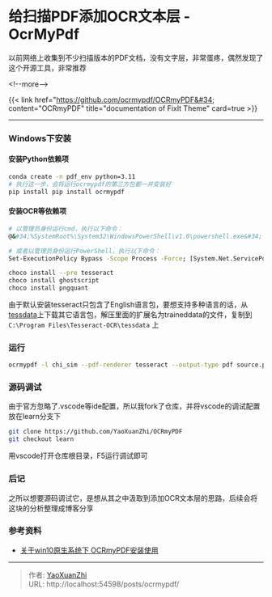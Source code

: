# 给扫描PDF添加OCR文本层 - OcrMyPdf


以前网络上收集到不少扫描版本的PDF文档，没有文字层，非常蛋疼，偶然发现了这个开源工具，非常推荐

&lt;!--more--&gt;

{{&lt; link href=&#34;https://github.com/ocrmypdf/OCRmyPDF&#34; content=&#34;OCRmyPDF&#34; title=&#34;documentation of FixIt Theme&#34; card=true &gt;}}

---

### Windows下安装

#### 安装Python依赖项
```sh
conda create -n pdf_env python=3.11
# 执行这一步，会将运行ocrmypdf的第三方包都一并安装好
pip install pip install ocrmypdf
```

#### 安装OCR等依赖项
```sh
# 以管理员身份运行cmd，执行以下命令：
@&#34;%SystemRoot%\System32\WindowsPowerShell\v1.0\powershell.exe&#34; -NoProfile -InputFormat None -ExecutionPolicy Bypass -Command &#34;[System.Net.ServicePointManager]::SecurityProtocol = 3072; iex ((New-Object System.Net.WebClient).DownloadString(&#39;https://community.chocolatey.org/install.ps1&#39;))&#34; &amp;&amp; SET &#34;PATH=%PATH%;%ALLUSERSPROFILE%\chocolatey\bin&#34;

# 或者以管理员身份运行PowerShell，执行以下命令：
Set-ExecutionPolicy Bypass -Scope Process -Force; [System.Net.ServicePointManager]::SecurityProtocol = [System.Net.ServicePointManager]::SecurityProtocol -bor 3072; iex ((New-Object System.Net.WebClient).DownloadString(&#39;https://community.chocolatey.org/install.ps1&#39;))

choco install --pre tesseract
choco install ghostscript
choco install pngquant
```

由于默认安装tesseract只包含了English语言包，要想支持多种语言的话，从[tessdata](https://github.com/tesseract-ocr/tessdata/)上下载其它语言包，解压里面的扩展名为traineddata的文件，复制到 `C:\Program Files\Tesseract-OCR\tessdata` 上

### 运行
```sh
ocrmypdf -l chi_sim --pdf-renderer tesseract --output-type pdf source.pdf ocr.pdf
```

### 源码调试
由于官方忽略了.vscode等ide配置，所以我fork了仓库，并将vscode的调试配置放在learn分支下

```sh
git clone https://github.com/YaoXuanZhi/OCRmyPDF
git checkout learn
```

用vscode打开仓库根目录，F5运行调试即可

### 后记
之所以想要源码调试它，是想从其之中汲取到添加OCR文本层的思路，后续会将这块的分析整理成博客分享

### 参考资料
 - [关于win10原生系统下 OCRmyPDF安装使用](https://www.cnblogs.com/edisp/p/16667455.html)

---

> 作者: [YaoXuanZhi](https://github.com/YaoXuanZhi)  
> URL: http://localhost:54598/posts/ocrmypdf/  

